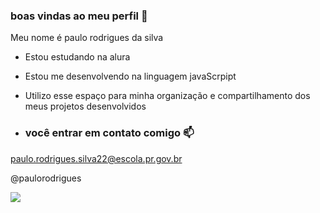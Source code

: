 ### boas vindas ao meu perfil 💙

Meu nome é paulo rodrigues da silva

- Estou estudando na alura
- Estou me desenvolvendo na linguagem javaScrpipt
- Utilizo esse espaço para minha organização e compartilhamento dos meus projetos desenvolvidos

- ### você entrar em contato comigo 📫

paulo.rodrigues.silva22@escola.pr.gov.br

@paulorodrigues


![](https://tenor.com/bCIMr.gif)
